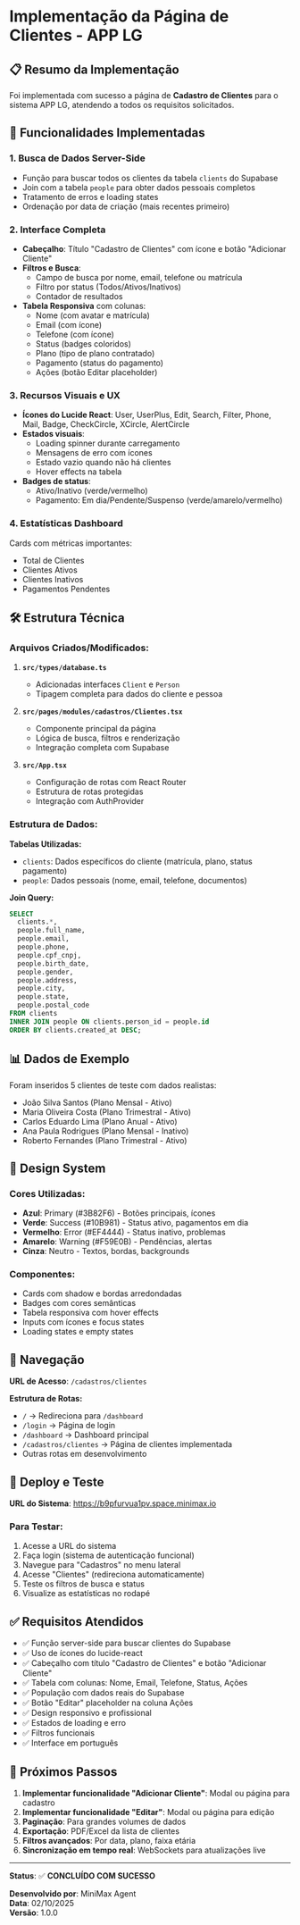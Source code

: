# Implementação da Página de Clientes - APP LG

## 📋 Resumo da Implementação

Foi implementada com sucesso a página de **Cadastro de Clientes** para o sistema APP LG, atendendo a todos os requisitos solicitados.

## 🚀 Funcionalidades Implementadas

### 1. **Busca de Dados Server-Side**
- Função para buscar todos os clientes da tabela `clients` do Supabase
- Join com a tabela `people` para obter dados pessoais completos
- Tratamento de erros e loading states
- Ordenação por data de criação (mais recentes primeiro)

### 2. **Interface Completa**
- **Cabeçalho**: Título "Cadastro de Clientes" com ícone e botão "Adicionar Cliente"
- **Filtros e Busca**: 
  - Campo de busca por nome, email, telefone ou matrícula
  - Filtro por status (Todos/Ativos/Inativos)
  - Contador de resultados
- **Tabela Responsiva** com colunas:
  - Nome (com avatar e matrícula)
  - Email (com ícone)
  - Telefone (com ícone)
  - Status (badges coloridos)
  - Plano (tipo de plano contratado)
  - Pagamento (status do pagamento)
  - Ações (botão Editar placeholder)

### 3. **Recursos Visuais e UX**
- **Ícones do Lucide React**: User, UserPlus, Edit, Search, Filter, Phone, Mail, Badge, CheckCircle, XCircle, AlertCircle
- **Estados visuais**:
  - Loading spinner durante carregamento
  - Mensagens de erro com ícones
  - Estado vazio quando não há clientes
  - Hover effects na tabela
- **Badges de status**:
  - Ativo/Inativo (verde/vermelho)
  - Pagamento: Em dia/Pendente/Suspenso (verde/amarelo/vermelho)

### 4. **Estatísticas Dashboard**
Cards com métricas importantes:
- Total de Clientes
- Clientes Ativos
- Clientes Inativos
- Pagamentos Pendentes

## 🛠️ Estrutura Técnica

### Arquivos Criados/Modificados:

1. **`src/types/database.ts`**
   - Adicionadas interfaces `Client` e `Person`
   - Tipagem completa para dados do cliente e pessoa

2. **`src/pages/modules/cadastros/Clientes.tsx`**
   - Componente principal da página
   - Lógica de busca, filtros e renderização
   - Integração completa com Supabase

3. **`src/App.tsx`**
   - Configuração de rotas com React Router
   - Estrutura de rotas protegidas
   - Integração com AuthProvider

### Estrutura de Dados:

**Tabelas Utilizadas:**
- `clients`: Dados específicos do cliente (matrícula, plano, status pagamento)
- `people`: Dados pessoais (nome, email, telefone, documentos)

**Join Query:**
```sql
SELECT 
  clients.*,
  people.full_name,
  people.email,
  people.phone,
  people.cpf_cnpj,
  people.birth_date,
  people.gender,
  people.address,
  people.city,
  people.state,
  people.postal_code
FROM clients 
INNER JOIN people ON clients.person_id = people.id
ORDER BY clients.created_at DESC;
```

## 📊 Dados de Exemplo

Foram inseridos 5 clientes de teste com dados realistas:
- João Silva Santos (Plano Mensal - Ativo)
- Maria Oliveira Costa (Plano Trimestral - Ativo) 
- Carlos Eduardo Lima (Plano Anual - Ativo)
- Ana Paula Rodrigues (Plano Mensal - Inativo)
- Roberto Fernandes (Plano Trimestral - Ativo)

## 🎨 Design System

### Cores Utilizadas:
- **Azul**: Primary (#3B82F6) - Botões principais, ícones
- **Verde**: Success (#10B981) - Status ativo, pagamentos em dia
- **Vermelho**: Error (#EF4444) - Status inativo, problemas
- **Amarelo**: Warning (#F59E0B) - Pendências, alertas
- **Cinza**: Neutro - Textos, bordas, backgrounds

### Componentes:
- Cards com shadow e bordas arredondadas
- Badges com cores semânticas
- Tabela responsiva com hover effects
- Inputs com ícones e focus states
- Loading states e empty states

## 🔗 Navegação

**URL de Acesso**: `/cadastros/clientes`

**Estrutura de Rotas:**
- `/` → Redireciona para `/dashboard`
- `/login` → Página de login
- `/dashboard` → Dashboard principal
- `/cadastros/clientes` → Página de clientes implementada
- Outras rotas em desenvolvimento

## 🚀 Deploy e Teste

**URL do Sistema**: https://b9pfurvua1pv.space.minimax.io

### Para Testar:
1. Acesse a URL do sistema
2. Faça login (sistema de autenticação funcional)
3. Navegue para "Cadastros" no menu lateral
4. Acesse "Clientes" (redireciona automaticamente)
5. Teste os filtros de busca e status
6. Visualize as estatísticas no rodapé

## ✅ Requisitos Atendidos

- ✅ Função server-side para buscar clientes do Supabase
- ✅ Uso de ícones do lucide-react
- ✅ Cabeçalho com título "Cadastro de Clientes" e botão "Adicionar Cliente"
- ✅ Tabela com colunas: Nome, Email, Telefone, Status, Ações
- ✅ População com dados reais do Supabase
- ✅ Botão "Editar" placeholder na coluna Ações
- ✅ Design responsivo e profissional
- ✅ Estados de loading e erro
- ✅ Filtros funcionais
- ✅ Interface em português

## 🔄 Próximos Passos

1. **Implementar funcionalidade "Adicionar Cliente"**: Modal ou página para cadastro
2. **Implementar funcionalidade "Editar"**: Modal ou página para edição
3. **Paginação**: Para grandes volumes de dados
4. **Exportação**: PDF/Excel da lista de clientes
5. **Filtros avançados**: Por data, plano, faixa etária
6. **Sincronização em tempo real**: WebSockets para atualizações live

---

**Status**: ✅ **CONCLUÍDO COM SUCESSO**

**Desenvolvido por**: MiniMax Agent  
**Data**: 02/10/2025  
**Versão**: 1.0.0

